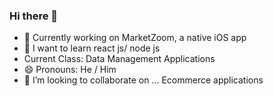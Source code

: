 ### Hi there 👋
- 🔭 Currently working on MarketZoom, a native iOS app
- 🌱 I want to learn react js/ node js
- Current Class: Data Management Applications
- 😄 Pronouns: He / Him
- 👯 I’m looking to collaborate on ... Ecommerce applications
<!--
**Sinceretear/Sinceretear** is a ✨ _special_ ✨ repository because its `README.md` (this file) appears on your GitHub profile.

Here are some ideas to get you started:


- 👯 I’m looking to collaborate on ...
- 🤔 I’m looking for help with ...
- 💬 Ask me about ...
- 📫 How to reach me: ...

- ⚡ Fun fact: ...
-->
